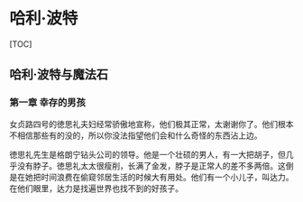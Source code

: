 # 哈利·波特

[TOC]



## 哈利·波特与魔法石

### 第一章 幸存的男孩

女贞路四号的徳思礼夫妇经常骄傲地宣称，他们极其正常，太谢谢你了。他们根本不相信那些有的没的，所以你没法指望他们会和什么奇怪的东西沾上边。

徳思礼先生是格朗宁钻头公司的领导。他是一个壮硕的男人，有一大把胡子，但几乎没有脖子。徳思礼太太很瘦削，长满了金发，脖子是正常人的差不多两倍。这倒是在她把时间浪费在偷窥邻居生活的时候大有用处。他们有一个小儿子，叫达力。在他们眼里，达力是找遍世界也找不到的好孩子。
